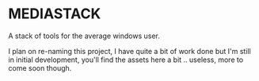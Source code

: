 # MEDIASTACK
A stack of tools for the average windows user.

I plan on re-naming this project, I have quite a bit of work done but I'm still in initial development, you'll find the assets here a bit .. useless, more to come soon though.
